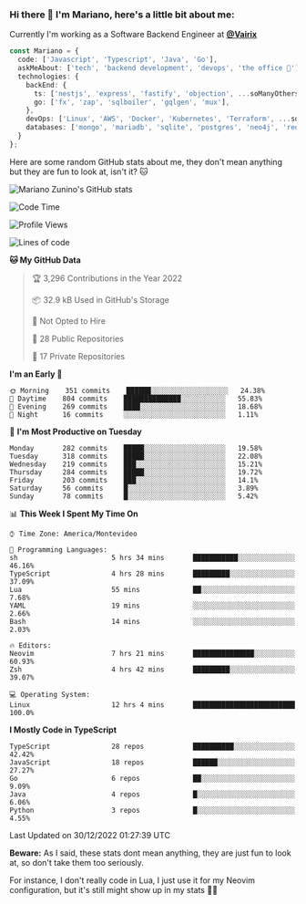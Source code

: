 ### Hi there 👋 I'm Mariano, here's a little bit about me:

Currently I'm working as a Software Backend Engineer at [**@Vairix**](https://vairix.com)

```ts
const Mariano = {
  code: ['Javascript', 'Typescript', 'Java', 'Go'],
  askMeAbout: ['tech', 'backend development', 'devops', 'the office 💼'],
  technologies: {
    backEnd: {
      ts: ['nestjs', 'express', 'fastify', 'objection', ...soManyOthersFrameworks],
      go: ['fx', 'zap', 'sqlboiler', 'gqlgen', 'mux'],
    },
    devOps: ['Linux', 'AWS', 'Docker', 'Kubernetes', 'Terraform', ...soManyOthersTools],
    databases: ['mongo', 'mariadb', 'sqlite', 'postgres', 'neo4j', 'redis'],
  }
};
```

Here are some random GitHub stats about me, they don't mean anything but they are fun to look at, isn't it? 🐱

![Mariano Zunino's GitHub stats](https://github-readme-stats.vercel.app/api?username=marianozunino&count_private=true&show_icons=true&theme=radical)

<!--START_SECTION:waka-->
![Code Time](http://img.shields.io/badge/Code%20Time-431%20hrs%2041%20mins-blue)

![Profile Views](http://img.shields.io/badge/Profile%20Views-1-blue)

![Lines of code](https://img.shields.io/badge/From%20Hello%20World%20I%27ve%20Written-398%20Thousand%20lines%20of%20code-blue)

**🐱 My GitHub Data** 

> 🏆 3,296 Contributions in the Year 2022
 > 
> 📦 32.9 kB Used in GitHub's Storage 
 > 
> 🚫 Not Opted to Hire
 > 
> 📜 28 Public Repositories 
 > 
> 🔑 17 Private Repositories  
 > 
**I'm an Early 🐤** 

```text
🌞 Morning    351 commits    ██████░░░░░░░░░░░░░░░░░░░   24.38% 
🌆 Daytime    804 commits    ██████████████░░░░░░░░░░░   55.83% 
🌃 Evening    269 commits    ████░░░░░░░░░░░░░░░░░░░░░   18.68% 
🌙 Night      16 commits     ░░░░░░░░░░░░░░░░░░░░░░░░░   1.11%

```
📅 **I'm Most Productive on Tuesday** 

```text
Monday       282 commits    █████░░░░░░░░░░░░░░░░░░░░   19.58% 
Tuesday      318 commits    █████░░░░░░░░░░░░░░░░░░░░   22.08% 
Wednesday    219 commits    ███░░░░░░░░░░░░░░░░░░░░░░   15.21% 
Thursday     284 commits    █████░░░░░░░░░░░░░░░░░░░░   19.72% 
Friday       203 commits    ███░░░░░░░░░░░░░░░░░░░░░░   14.1% 
Saturday     56 commits     █░░░░░░░░░░░░░░░░░░░░░░░░   3.89% 
Sunday       78 commits     █░░░░░░░░░░░░░░░░░░░░░░░░   5.42%

```


📊 **This Week I Spent My Time On** 

```text
⌚︎ Time Zone: America/Montevideo

💬 Programming Languages: 
sh                       5 hrs 34 mins       ███████████░░░░░░░░░░░░░░   46.16% 
TypeScript               4 hrs 28 mins       █████████░░░░░░░░░░░░░░░░   37.09% 
Lua                      55 mins             ██░░░░░░░░░░░░░░░░░░░░░░░   7.68% 
YAML                     19 mins             ░░░░░░░░░░░░░░░░░░░░░░░░░   2.66% 
Bash                     14 mins             ░░░░░░░░░░░░░░░░░░░░░░░░░   2.03%

🔥 Editors: 
Neovim                   7 hrs 21 mins       ███████████████░░░░░░░░░░   60.93% 
Zsh                      4 hrs 42 mins       █████████░░░░░░░░░░░░░░░░   39.07%

💻 Operating System: 
Linux                    12 hrs 4 mins       █████████████████████████   100.0%

```

**I Mostly Code in TypeScript** 

```text
TypeScript               28 repos            ██████████░░░░░░░░░░░░░░░   42.42% 
JavaScript               18 repos            ██████░░░░░░░░░░░░░░░░░░░   27.27% 
Go                       6 repos             ██░░░░░░░░░░░░░░░░░░░░░░░   9.09% 
Java                     4 repos             █░░░░░░░░░░░░░░░░░░░░░░░░   6.06% 
Python                   3 repos             █░░░░░░░░░░░░░░░░░░░░░░░░   4.55%

```



 Last Updated on 30/12/2022 01:27:39 UTC
<!--END_SECTION:waka-->

**Beware:** As I said, these stats dont mean anything, they are just fun to look at, so don't take them too seriously.

For instance, I don't really code in Lua, I just use it for my Neovim configuration, but it's still might show up in my stats 🤷‍♂️
